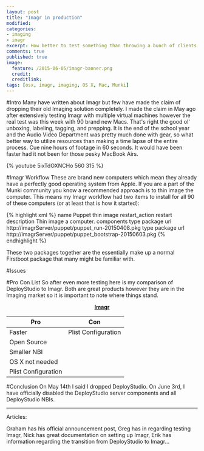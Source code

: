 ```yaml
---
layout: post
title: "Imagr in production"
modified:
categories: 
- imaging
- imagr
excerpt: How better to test something than throwing a bunch of clients at it?
comments: true
published: true
image:
  feature: /2015-06-05/imagr-banner.png
  credit:
  creditlink:
tags: [osx, imagr, imaging, OS X, Mac, Munki]	
---
```


#Intro
Many have written about Imagr but few have made the claim of dropping their old Imaging solution completely. I made the claim in May ago after extensively testing Imagr with multiple virtual machines however the real test was this week with 90 brand new Macs. That's right the good ol' unboxing, labeling, tagging, and prepping. It is the end of the school year and the Audio Video Department was pretty much done with gear, so what better way to utilize resources than making a time lapse of the entire process. Cue nine hours of footage in 60 seconds. It would have been faster had it not been for those pesky MacBook Airs. 

{% youtube 5ixTdOXNCHo 560 315 %} <br>

#Imagr Workflow
These are brand new computers which mean they already have a perfectly good operating system from Apple. If you are a part of the Munki community you know a recommended approach is to thin image the computer. This means my Imagr workflow had two items to install for all 90 of these computers (or at least that is how it started):

{% highlight xml %}
<dict>
  <key>name</key>
  <string>Puppet thin image</string>
  <key>restart_action</key>
  <string>restart</string>
  <key>description</key>
  <string>Thin image a computer.</string>
  <key>components</key>
  <array>
    <dict>
        <key>type</key>
        <string>package</string>
        <key>url</key>
        <string>http://imagrServer/puppet/puppet_run-20150408.pkg</string>
    </dict>
    <dict>
        <key>type</key>
        <string>package</string>
        <key>url</key>
        <string>http://imagrServer/puppet/puppet_bootstrap-20150603.pkg</string>
    </dict>
  </array>
</dict>
{% endhighlight %}

These two packages together are the essentially make up a normal Firstboot package that many might be familiar with.


#Issues


#Pro Con List
So after even more testing here is my comparison of DeployStudio to Imagr. Both are great products however they are in the Imaging market so it is important to note where things stand.

<center><b><u>Imagr</u></b></center>

Pro | Con
--- | ---
Faster | Plist Configuration
Open Source | 
Smaller NBI | 
OS X not needed | 
Plist Configuration |

#Conclusion
On May 14th I said I dropped DeployStudio. On June 3rd, I have officially disabled the DeployStudio server components and all DeployStudio NBIs. 

---

Articles:  


Graham has his official announcement post, Greg has in regarding testing Imagr, Nick has great documentation on setting up Imagr, Erik has information regarding the transition from DeployStudio to Imagr...